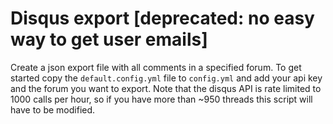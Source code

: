 # Disqus export [deprecated: no easy way to get user emails]

Create a json export file with all comments in a specified forum. To get started copy the `default.config.yml` file to `config.yml` and add your api key and the forum you want to export. Note that the disqus API is rate limited to 1000 calls per hour, so if you have more than ~950 threads this script will have to be modified.
